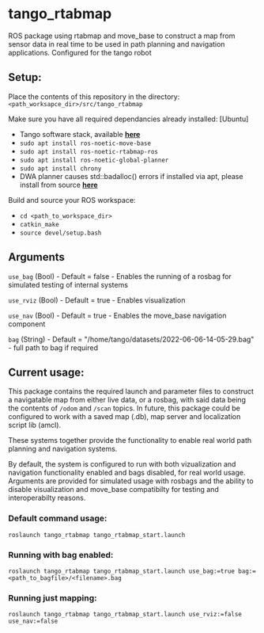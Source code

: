 # tango_rtabmap
ROS package using rtabmap and move_base to construct a map from sensor data in real time to be used in path planning and navigation applications.
Configured for the tango robot

## Setup:
Place the contents of this repository in the directory:
```<path_worksapce_dir>/src/tango_rtabmap```

Make sure you have all required dependancies already installed: \[Ubuntu]
- Tango software stack, available [**<ins>here</ins>**](https://github.com/fearn-robotics)
- ```sudo apt install ros-noetic-move-base```
- ```sudo apt install ros-noetic-rtabmap-ros```
- ```sudo apt install ros-noetic-global-planner```
- ```sudo apt install chrony```
- DWA planner causes std::badalloc() errors if installed via apt, please install from source [**<ins>here<ins/>**](https://github.com/ros-planning/navigation/tree/noetic-devel/dwa_local_planner)

Build and source your ROS workspace:
- ```cd <path_to_workspace_dir>```
- ```catkin_make```
- ```source devel/setup.bash```

## Arguments
```use_bag``` (Bool) - Default = false - Enables the running of a rosbag for simulated testing of internal systems

```use_rviz``` (Bool) - Default = true - Enables visualization

```use_nav``` (Bool) - Default = true - Enables the move_base navigation component

```bag``` (String) - Default = "/home/tango/datasets/2022-06-06-14-05-29.bag" - full path to bag if required

## Current usage:
This package contains the required launch and parameter files to construct a navigatable map from either live data, or a rosbag, with said data being the contents of ```/odom``` and ```/scan``` topics. In future, this package could be configured to work with a saved map (.db), map server and localization script lib (amcl).

These systems together provide the functionality to enable real world path planning and navigation systems.

By default, the system is configured to run with both vizualization and navigation functionality enabled and bags disabled, for real world usage.
Arguments are provided for simulated usage with rosbags and the ability to disable visualization and move_base compatibilty for testing and interoperabilty reasons.

### Default command usage:
```roslaunch tango_rtabmap tango_rtabmap_start.launch```

### Running with bag enabled:
```roslaunch tango_rtabmap tango_rtabmap_start.launch use_bag:=true bag:=<path_to_bagfile>/<filename>.bag```

### Running just mapping:
```roslaunch tango_rtabmap tango_rtabmap_start.launch use_rviz:=false use_nav:=false```

